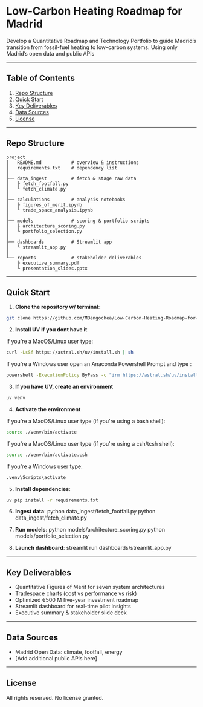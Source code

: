 # Low-Carbon Heating Roadmap for Madrid

Develop a Quantitative Roadmap and Technology Portfolio to guide Madrid’s transition from fossil-fuel heating to low-carbon systems. Using only Madrid’s open data and public APIs

---

## Table of Contents

1. [Repo Structure](#repo-structure)  
2. [Quick Start](#quick-start)  
3. [Key Deliverables](#key-deliverables)  
4. [Data Sources](#data-sources)  
5. [License](#license)

---

## Repo Structure

```
project
│   README.md           # overview & instructions
│   requirements.txt    # dependency list
│
├── data_ingest         # fetch & stage raw data
│   ├ fetch_footfall.py
│   └ fetch_climate.py
│
├── calculations        # analysis notebooks
│   ├ figures_of_merit.ipynb
│   └ trade_space_analysis.ipynb
│
├── models              # scoring & portfolio scripts
│   ├ architecture_scoring.py
│   └ portfolio_selection.py
│
├── dashboards          # Streamlit app
│   └ streamlit_app.py
│
└── reports             # stakeholder deliverables
    ├ executive_summary.pdf
    └ presentation_slides.pptx
```
---
## Quick Start

1. **Clone the repository w/ terminal**:

```bash
git clone https://github.com/MBengochea/Low-Carbon-Heating-Roadmap-for-Madrid.git
```

2. **Install UV if you dont have it**

If you're a MacOS/Linux user type:

```bash
curl -LsSf https://astral.sh/uv/install.sh | sh
```

If you're a Windows user open an Anaconda Powershell Prompt and type :

```bash
powershell -ExecutionPolicy ByPass -c "irm https://astral.sh/uv/install.ps1 | iex"
```

3. **If you have UV, create an environment**

```bash
uv venv 
```

4. **Activate the environment**

If you're a MacOS/Linux user type (if you're using a bash shell):

```bash
source ./venv/bin/activate
```

If you're a MacOS/Linux user type (if you're using a csh/tcsh shell):

```bash
source ./venv/bin/activate.csh
```

If you're a Windows user type:

```bash
.venv\Scripts\activate
```

5. **Install dependencies**:

```bash
uv pip install -r requirements.txt
```
6. **Ingest data**:
python data_ingest/fetch_footfall.py
python data_ingest/fetch_climate.py

7. **Run models**:
python models/architecture_scoring.py
python models/portfolio_selection.py

8. **Launch dashboard**:
streamlit run dashboards/streamlit_app.py

---
## Key Deliverables

- Quantitative Figures of Merit for seven system architectures  
- Tradespace charts (cost vs performance vs risk)  
- Optimized €500 M five-year investment roadmap  
- Streamlit dashboard for real-time pilot insights  
- Executive summary & stakeholder slide deck
---
## Data Sources

- Madrid Open Data: climate, footfall, energy  
- [Add additional public APIs here]
---
## License

All rights reserved. No license granted.
